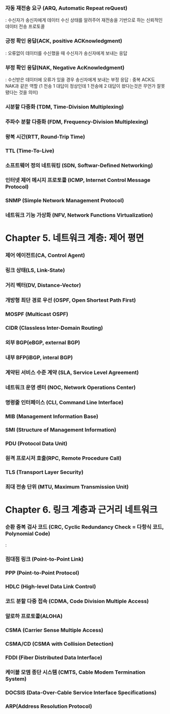 ### 자동 재전송 요구 (ARQ, Automatic Repeat reQuest)
: 수신자가 송신자에게 데이터 수신 상태를 알려주어 재전송을 기반으로 하는 신뢰적인 데이터 전송 프로토콜

### 긍정 확인 응답(ACK, positive ACKnowledgment)
  : 오류없이 데이터를 수신했을 때 수신자가 송신자에게 보내는 응답

### 부정 확인 응답(NAK, Negative AcKnowledgment)
  : 수신받은 데이터에 오류가 있을 경우 송신자에게 보내는 부정 응답
  : 중복 ACK도 NAK과 같은 역할 (1 전송 1 대답이 정상인데 1 전송에 2 대답이 왔다는것은 무언가 잘못됐다는 것을 의미)

### 시분할 다중화 (TDM, Time-Division Multiplexing)
### 주파수 분할 다중화 (FDM, Frequency-Division Multiplexing)
### 왕복 시간(RTT, Round-Trip Time)
### TTL (Time-To-Live)
### 소프트웨어 정의 네트워킹 (SDN, Softwar-Defined Networking)
### 인터넷 제어 메시지 프로토콜 (ICMP, Internet Control Message Protocol)
### SNMP (Simple Network Management Protocol)
### 네트워크 기능 가상화 (NFV, Network Functions Virtualization)



# Chapter 5. 네트워크 계층: 제어 평면

### 제어 에이전트(CA, Control Agent)

### 링크 상태(LS, Link-State)

### 거리 벡터(DV, Distance-Vector)

### 개방형 최단 경로 우선 (OSPF, Open Shortest Path First)

### MOSPF (Multicast OSPF)

### CIDR (Classless Inter-Domain Routing)

### 외부 BGP(eBGP, external BGP)
### 내부 BFP(iBGP, interal BGP)

### 계약된 서비스 수준 계약 (SLA, Service Level Agreement)

### 네트워크 운영 센터 (NOC, Network Operations Center)

### 명령줄 인터페이스 (CLI, Command Line Interface)

### MIB (Management Information Base)

### SMI (Structure of Management Information)

### PDU (Protocol Data Unit)

### 원격 프로시저 호출(RPC, Remote Procedure Call)

### TLS (Transport Layer Security)

### 최대 전송 단위 (MTU, Maximum Transmission Unit)



# Chapter 6. 링크 계층과 근거리 네트워크

### 순환 중복 검사 코드 (CRC, Cyclic Redundancy Check = 다항식 코드, Polynomial Code)
: 

### 점대점 링크 (Point-to-Point Link)

### PPP (Point-to-Point Protocol)

### HDLC (High-level Data Link Control)

### 코드 분할 다중 접속 (CDMA, Code Division Multiple Access)

### 알로하 프로토콜(ALOHA)

### CSMA (Carrier Sense Multiple Access)

### CSMA/CD (CSMA with Collision Detection)

### FDDI (Fiber Distributed Data Interface)

### 케이블 모뎀 종단 시스템 (CMTS, Cable Modem Termination System)

### DOCSIS (Data-Over-Cable Service Interface Specifications)

### ARP(Address Resolution Protocol)
